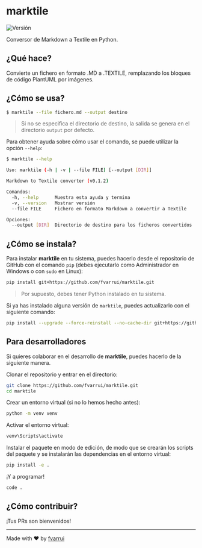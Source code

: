 # marktile

![Versión](https://img.shields.io/badge/Versión-0.1.2-black)

Conversor de Markdown a Textile en Python.

## ¿Qué hace?

Convierte un fichero en formato .MD a .TEXTILE, remplazando los bloques de código PlantUML por imágenes.

## ¿Cómo se usa?

```bash
$ marktile --file fichero.md --output destino
```

> Si no se especifica el directorio de destino, la salida se genera en el directorio `output` por defecto.

Para obtener ayuda sobre cómo usar el comando, se puede utilizar la opción `--help`:

```bash
$ marktile --help

Uso: marktile (-h | -v | --file FILE) [--output [DIR]]

Markdown to Textile converter (v0.1.2)

Comandos:
  -h, --help      Muestra esta ayuda y termina
  -v, --version   Mostrar versión
  --file FILE     Fichero en formato Markdown a convertir a Textile

Opciones:
  --output [DIR]  Directorio de destino para los ficheros convertidos
```

## ¿Cómo se instala?

Para instalar **marktile** en tu sistema, puedes hacerlo desde el repositorio de GitHub con el comando `pip` (debes ejecutarlo como Administrador en Windows o con `sudo` en Linux):

```bash
pip install git+https://github.com/fvarrui/marktile.git
```

> Por supuesto, debes tener Python instalado en tu sistema.

Si ya has instalado alguna versión de `marktile`, puedes actualizarlo con el siguiente comando:

```bash
pip install --upgrade --force-reinstall --no-cache-dir git+https://github.com/fvarrui/marktile.git
```

## Para desarrolladores

Si quieres colaborar en el desarrollo de **marktile**, puedes hacerlo de la siguiente manera.

Clonar el repositorio y entrar en el directorio:

```bash
git clone https://github.com/fvarrui/marktile.git
cd marktile
```

Crear un entorno virtual (si no lo hemos hecho antes):

```bash
python -m venv venv
```

Activar el entorno virtual:

```bash
venv\Scripts\activate
```

Instalar el paquete en modo de edición, de modo que se crearán los scripts del paquete y se instalarán las dependencias en el entorno virtual:

```bash
pip install -e .
```

¡Y a programar!

```bash
code .
```

## ¿Cómo contribuir?

¡Tus PRs son bienvenidos!

--- 

Made with ❤️ by [fvarrui](https://github.com/fvarrui)